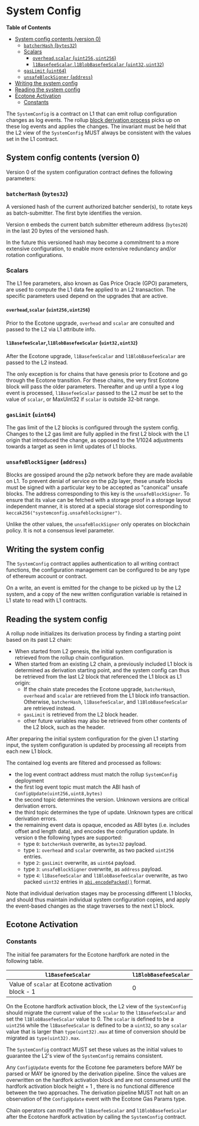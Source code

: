 # System Config

<!-- START doctoc generated TOC please keep comment here to allow auto update -->
<!-- DON'T EDIT THIS SECTION, INSTEAD RE-RUN doctoc TO UPDATE -->
**Table of Contents**

- [System config contents (version 0)](#system-config-contents-version-0)
  - [`batcherHash` (`bytes32`)](#batcherhash-bytes32)
  - [Scalars](#scalars)
    - [`overhead`,`scalar` (`uint256,uint256`)](#overheadscalar-uint256uint256)
    - [`l1BasefeeScalar`,`l1BlobBasefeeScalar` (`uint32,uint32`)](#l1basefeescalarl1blobbasefeescalar-uint32uint32)
  - [`gasLimit` (`uint64`)](#gaslimit-uint64)
  - [`unsafeBlockSigner` (`address`)](#unsafeblocksigner-address)
- [Writing the system config](#writing-the-system-config)
- [Reading the system config](#reading-the-system-config)
- [Ecotone Activation](#ecotone-activation)
  - [Constants](#constants)

<!-- END doctoc generated TOC please keep comment here to allow auto update -->

The `SystemConfig` is a contract on L1 that can emit rollup configuration changes as log events.
The rollup [block derivation process](./derivation.md) picks up on these log events and applies the changes.
The invariant must be held that the L2 view of the `SystemConfig` MUST always be consistent
with the values set in the L1 contract.

## System config contents (version 0)

Version 0 of the system configuration contract defines the following parameters:

### `batcherHash` (`bytes32`)

A versioned hash of the current authorized batcher sender(s), to rotate keys as batch-submitter.
The first byte identifies the version.

Version `0` embeds the current batch submitter ethereum address (`bytes20`) in the last 20 bytes of the versioned hash.

In the future this versioned hash may become a commitment to a more extensive configuration,
to enable more extensive redundancy and/or rotation configurations.

### Scalars

The L1 fee parameters, also known as Gas Price Oracle (GPO) parameters, are used to compute the L1
data fee applied to an L2 transaction.  The specific parameters used depend on the upgrades that
are active.

#### `overhead`,`scalar` (`uint256,uint256`)

Prior to the Ecotone upgrade, `overhead` and `scalar` are consulted and passed to the L2 via L1
attribute info.

#### `l1BasefeeScalar`,`l1BlobBasefeeScalar` (`uint32,uint32`)

After the Ecotone upgrade, `l1BasefeeScalar` and `l1BlobBasefeeScalar` are passed to the L2
instead.

The only exception is for chains that have genesis prior to Ecotone and go through the Ecotone
transition. For these chains, the very first Ecotone block will pass the older
parameters. Thereafter and up until a type `4` log event is processed, `l1BasefeeScalar` passed to
the L2 *must* be set to the value of `scalar`, or MaxUint32 if `scalar` is outside 32-bit range.

### `gasLimit` (`uint64`)

The gas limit of the L2 blocks is configured through the system config.
Changes to the L2 gas limit are fully applied in the first L2 block with the L1 origin that introduced the change,
as opposed to the 1/1024 adjustments towards a target as seen in limit updates of L1 blocks.

### `unsafeBlockSigner` (`address`)

Blocks are gossiped around the p2p network before they are made available on L1.
To prevent denial of service on the p2p layer, these unsafe blocks must be
signed with a particular key to be accepted as "canonical" unsafe blocks.
The address corresponding to this key is the `unsafeBlockSigner`. To ensure
that its value can be fetched with a storage proof in a storage layout independent
manner, it is stored at a special storage slot corresponding to
`keccak256("systemconfig.unsafeblocksigner")`.

Unlike the other values, the `unsafeBlockSigner` only operates on blockchain
policy. It is not a consensus level parameter.

## Writing the system config

The `SystemConfig` contract applies authentication to all writing contract functions,
the configuration management can be configured to be any type of ethereum account or contract.

On a write, an event is emitted for the change to be picked up by the L2 system,
and a copy of the new written configuration variable is retained in L1 state to read with L1 contracts.

## Reading the system config

A rollup node initializes its derivation process by finding a starting point based on its past L2 chain:

- When started from L2 genesis, the initial system configuration is retrieved from the rollup chain configuration.
- When started from an existing L2 chain, a previously included L1 block is determined as derivation starting point,
  and the system config can thus be retrieved from the last L2 block that referenced the L1 block as L1 origin:
  - If the chain state precedes the Ecotone upgrade, `batcherHash`, `overhead` and `scalar` are
    retrieved from the L1 block info transaction. Otherwise, `batcherHash`, `l1BasefeeScalar`, and
    `l1BlobBasefeeScalar` are retrieved instead.
  - `gasLimit` is retrieved from the L2 block header.
  - other future variables may also be retrieved from other contents of the L2 block, such as the header.

After preparing the initial system configuration for the given L1 starting input,
the system configuration is updated by processing all receipts from each new L1 block.

The contained log events are filtered and processed as follows:

- the log event contract address must match the rollup `SystemConfig` deployment
- the first log event topic must match the ABI hash of `ConfigUpdate(uint256,uint8,bytes)`
- the second topic determines the version. Unknown versions are critical derivation errors.
- the third topic determines the type of update. Unknown types are critical derivation errors.
- the remaining event data is opaque, encoded as ABI bytes (i.e. includes offset and length data),
  and encodes the configuration update. In version `0` the following types are supported:
  - type `0`: `batcherHash` overwrite, as `bytes32` payload.
  - type `1`: `overhead` and `scalar` overwrite, as two packed `uint256` entries.
  - type `2`: `gasLimit` overwrite, as `uint64` payload.
  - type `3`: `unsafeBlockSigner` overwrite, as `address` payload.
  - type `4`: `l1BasefeeScalar` and `l1BlobBasefeeScalar` overwrite, as two packed `uint32`
    entries in [`abi.encodePacked()`][encodePacked] format.

[encodePacked]: https://docs.soliditylang.org/en/latest/abi-spec.html#non-standard-packed-mode

Note that individual derivation stages may be processing different L1 blocks,
and should thus maintain individual system configuration copies,
and apply the event-based changes as the stage traverses to the next L1 block.

## Ecotone Activation

### Constants

The initial fee paramaters for the Ecotone hardfork are noted in the following table.

| `l1BasefeeScalar` | `l1BlobBasefeeScalar` |
|---------------------------------------------------|---|
| Value of `scalar` at Ecotone activation block - 1 | 0 |

On the Ecotone hardfork activation block, the L2 view of the `SystemConfig` should
migrate the current value of the `scalar` to the `l1BasefeeScalar` and set the
`l1BlobBasefeeScalar` value to 0. The `scalar` is defined to be a `uint256` while
the `l1BasefeeScalar` is defined to be a `uint32`, so any `scalar` value that is larger
than `type(uint32).max` at time of conversion should be migrated as `type(uint32).max`.

The `SystemConfig` contract MUST set these values as the initial values to guarantee
the L2's view of the `SystemConfig` remains consistent.

Any `ConfigUpdate` events for the Ecotone fee parameters before MAY be parsed or
MAY be ignored by the derivation pipeline. Since the values are overwritten on
the hardfork activation block and are not consumed until the hardfork activation block
height + 1 , there is no functional difference between the two approaches.
The derivation pipeline MUST not halt on an observation of the `ConfigUpdate` event
with the Ecotone Gas Params type.

Chain operators can modify the `l1BasefeeScalar` and `l1BlobBasefeeScalar` after
the Ecotone hardfork activation by calling the `SystemConfig` contract.
